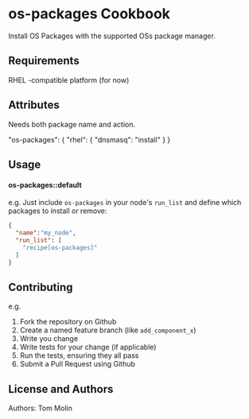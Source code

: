 os-packages Cookbook
====================
Install OS Packages with the supported OSs package manager.

Requirements
------------
RHEL -compatible platform (for now)

Attributes
----------
Needs both package name and action.

"os-packages": {
  "rhel": {
    "dnsmasq": "install"
  }
}

Usage
-----
#### os-packages::default
e.g.
Just include `os-packages` in your node's `run_list` and define which packages to install or remove:

```json
{
  "name":"my_node",
  "run_list": [
    "recipe[os-packages]"
  ]
}
```

Contributing
------------
e.g.
1. Fork the repository on Github
2. Create a named feature branch (like `add_component_x`)
3. Write you change
4. Write tests for your change (if applicable)
5. Run the tests, ensuring they all pass
6. Submit a Pull Request using Github

License and Authors
-------------------
Authors: Tom Molin
